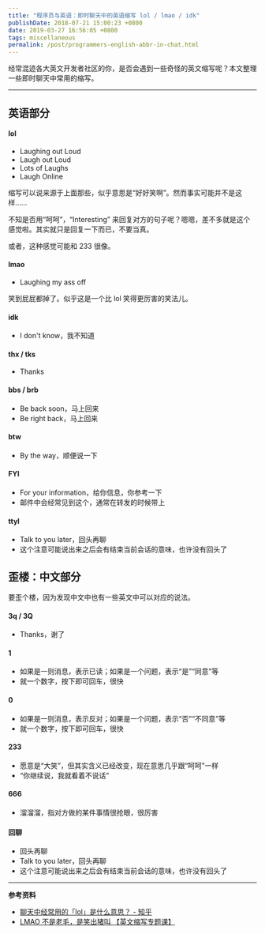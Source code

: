 ```yaml
---
title: "程序员与英语：即时聊天中的英语缩写 lol / lmao / idk"
publishDate: 2018-07-21 15:00:23 +0800
date: 2019-03-27 16:56:05 +0800
tags: miscellaneous
permalink: /post/programmers-english-abbr-in-chat.html
---
```


经常混迹各大英文开发者社区的你，是否会遇到一些奇怪的英文缩写呢？本文整理一些即时聊天中常用的缩写。

---

## 英语部分

#### lol

- Laughing out Loud
- Laugh out Loud
- Lots of Laughs
- Laugh Online

缩写可以说来源于上面那些，似乎意思是“好好笑啊”。然而事实可能并不是这样……

不知是否用“呵呵”，“Interesting” 来回复对方的句子呢？嗯嗯，差不多就是这个感觉啦。其实就只是回复一下而已，不要当真。

或者，这种感觉可能和 233 很像。

#### lmao

- Laughing my ass off

笑到屁屁都掉了。似乎这是一个比 lol 笑得更厉害的笑法儿。

#### idk

- I don't know，我不知道

#### thx / tks

- Thanks

#### bbs / brb

- Be back soon，马上回来
- Be right back，马上回来

#### btw

- By the way，顺便说一下

#### FYI

- For your information，给你信息，你参考一下
- 邮件中会经常见到这个，通常在转发的时候带上

#### ttyl

- Talk to you later，回头再聊
- 这个注意可能说出来之后会有结束当前会话的意味，也许没有回头了

## 歪楼：中文部分

要歪个楼，因为发现中文中也有一些英文中可以对应的说法。

#### 3q / 3Q

- Thanks，谢了

#### 1

- 如果是一则消息，表示已读；如果是一个问题，表示“是”“同意”等
- 就一个数字，按下即可回车，很快

#### 0

- 如果是一则消息，表示反对；如果是一个问题，表示“否”“不同意”等
- 就一个数字，按下即可回车，很快

#### 233

- 愿意是“大笑”，但其实含义已经改变，现在意思几乎跟“呵呵”一样
- “你继续说，我就看着不说话”

#### 666

- 溜溜溜，指对方做的某件事情很抢眼，很厉害

#### 回聊

- 回头再聊
- Talk to you later，回头再聊
- 这个注意可能说出来之后会有结束当前会话的意味，也许没有回头了

---

**参考资料**

- [聊天中经常用的「lol」是什么意思？ - 知乎](https://www.zhihu.com/question/20624224)
- [LMAO 不是老毛，是笑出猪叫 【英文缩写专题课】](https://zhuanlan.zhihu.com/p/35944392)

